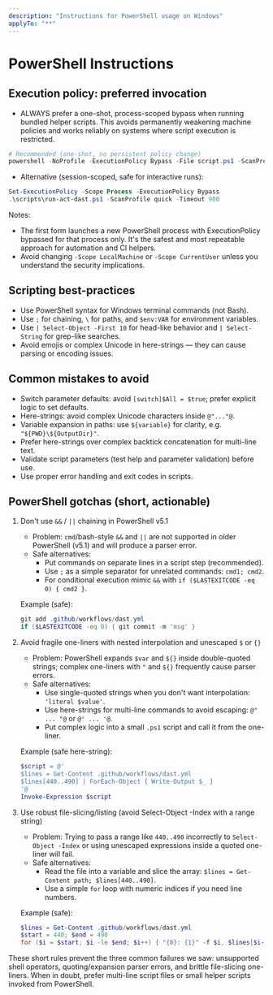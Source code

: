 ```yaml
---
description: "Instructions for PowerShell usage on Windows"
applyTo: "**"
---
```

# PowerShell Instructions

## Execution policy: preferred invocation

- ALWAYS prefer a one-shot, process-scoped bypass when running bundled helper scripts. This avoids permanently weakening machine policies and works reliably on systems where script execution is restricted.

```powershell
# Recommended (one-shot, no persistent policy change)
powershell -NoProfile -ExecutionPolicy Bypass -File script.ps1 -ScanProfile quick -Timeout 900
```

- Alternative (session-scoped, safe for interactive runs):

```powershell
Set-ExecutionPolicy -Scope Process -ExecutionPolicy Bypass
.\scripts\run-act-dast.ps1 -ScanProfile quick -Timeout 900
```

Notes:
- The first form launches a new PowerShell process with ExecutionPolicy bypassed for that process only. It's the safest and most repeatable approach for automation and CI helpers.
- Avoid changing `-Scope LocalMachine` or `-Scope CurrentUser` unless you understand the security implications.

## Scripting best-practices

- Use PowerShell syntax for Windows terminal commands (not Bash).
- Use `;` for chaining, `\` for paths, and `$env:VAR` for environment variables.
- Use `| Select-Object -First 10` for head-like behavior and `| Select-String` for grep-like searches.
- Avoid emojis or complex Unicode in here-strings — they can cause parsing or encoding issues.

## Common mistakes to avoid

- Switch parameter defaults: avoid `[switch]$All = $true`; prefer explicit logic to set defaults.
- Here-strings: avoid complex Unicode characters inside `@"..."@`.
- Variable expansion in paths: use `${variable}` for clarity, e.g. `"${PWD}\${OutputDir}"`.
- Prefer here-strings over complex backtick concatenation for multi-line text.
- Validate script parameters (test help and parameter validation) before use.
- Use proper error handling and exit codes in scripts.

## PowerShell gotchas (short, actionable)

1) Don't use `&&` / `||` chaining in PowerShell v5.1

	 - Problem: `cmd`/bash-style `&&` and `||` are not supported in older PowerShell (v5.1) and will produce a parser error.
	 - Safe alternatives:
		 - Put commands on separate lines in a script step (recommended).
		 - Use `;` as a simple separator for unrelated commands: `cmd1; cmd2`.
		 - For conditional execution mimic `&&` with `if ($LASTEXITCODE -eq 0) { cmd2 }`.

	 Example (safe):
	 ```powershell
	 git add .github/workflows/dast.yml
	 if ($LASTEXITCODE -eq 0) { git commit -m 'msg' }
	 ```

2) Avoid fragile one-liners with nested interpolation and unescaped `$` or `{}`

	 - Problem: PowerShell expands `$var` and `${}` inside double-quoted strings; complex one-liners with `"` and `${}` frequently cause parser errors.
	 - Safe alternatives:
		 - Use single-quoted strings when you don't want interpolation: `'literal $value'`.
		 - Use here-strings for multi-line commands to avoid escaping: `@" ... "@` or `@' ... '@`.
		 - Put complex logic into a small `.ps1` script and call it from the one-liner.

	 Example (safe here-string):
	 ```powershell
	 $script = @'
	 $lines = Get-Content .github/workflows/dast.yml
	 $lines[440..490] | ForEach-Object { Write-Output $_ }
	 '@
	 Invoke-Expression $script
	 ```

3) Use robust file-slicing/listing (avoid Select-Object -Index with a range string)

	 - Problem: Trying to pass a range like `440..490` incorrectly to `Select-Object -Index` or using unescaped expressions inside a quoted one-liner will fail.
	 - Safe alternatives:
		 - Read the file into a variable and slice the array: `$lines = Get-Content path; $lines[440..490]`.
		 - Use a simple `for` loop with numeric indices if you need line numbers.

	 Example (safe):
	 ```powershell
	 $lines = Get-Content .github/workflows/dast.yml
	 $start = 440; $end = 490
	 for ($i = $start; $i -le $end; $i++) { "{0}: {1}" -f $i, $lines[$i-1] }
	 ```

These short rules prevent the three common failures we saw: unsupported shell operators, quoting/expansion parser errors, and brittle file-slicing one-liners. When in doubt, prefer multi-line script files or small helper scripts invoked from PowerShell.
